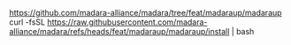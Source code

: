 https://github.com/madara-alliance/madara/tree/feat/madaraup/madaraup
curl -fsSL https://raw.githubusercontent.com/madara-alliance/madara/refs/heads/feat/madaraup/madaraup/install | bash
